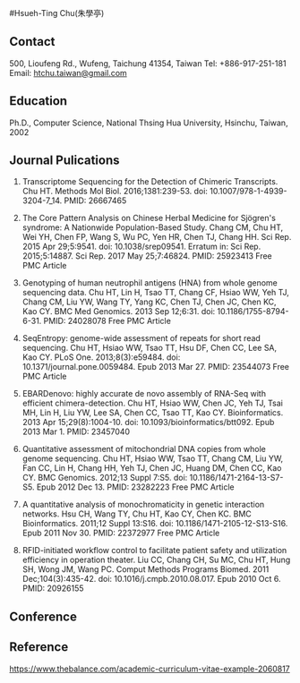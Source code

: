 #Hsueh-Ting Chu(朱學亭)

## Contact
500, Lioufeng Rd., Wufeng, Taichung 41354, Taiwan 
Tel: +886-917-251-181
Email: htchu.taiwan@gmail.com

## Education
Ph.D., Computer Science, National Thsing Hua University, Hsinchu, Taiwan, 2002

## Journal Pulications
1. Transcriptome Sequencing for the Detection of Chimeric Transcripts.
Chu HT.
Methods Mol Biol. 2016;1381:239-53. doi: 10.1007/978-1-4939-3204-7_14.
PMID: 26667465

2. The Core Pattern Analysis on Chinese Herbal Medicine for Sjögren's syndrome: A Nationwide Population-Based Study.
Chang CM, Chu HT, Wei YH, Chen FP, Wang S, Wu PC, Yen HR, Chen TJ, Chang HH.
Sci Rep. 2015 Apr 29;5:9541. doi: 10.1038/srep09541. Erratum in: Sci Rep. 2015;5:14887. Sci Rep. 2017 May 25;7:46824.
PMID: 25923413 Free PMC Article

3. Genotyping of human neutrophil antigens (HNA) from whole genome sequencing data.
Chu HT, Lin H, Tsao TT, Chang CF, Hsiao WW, Yeh TJ, Chang CM, Liu YW, Wang TY, Yang KC, Chen TJ, Chen JC, Chen KC, Kao CY.
BMC Med Genomics. 2013 Sep 12;6:31. doi: 10.1186/1755-8794-6-31.
PMID: 24028078 Free PMC Article

4. SeqEntropy: genome-wide assessment of repeats for short read sequencing.
Chu HT, Hsiao WW, Tsao TT, Hsu DF, Chen CC, Lee SA, Kao CY.
PLoS One. 2013;8(3):e59484. doi: 10.1371/journal.pone.0059484. Epub 2013 Mar 27.
PMID: 23544073 Free PMC Article

5. EBARDenovo: highly accurate de novo assembly of RNA-Seq with efficient chimera-detection.
Chu HT, Hsiao WW, Chen JC, Yeh TJ, Tsai MH, Lin H, Liu YW, Lee SA, Chen CC, Tsao TT, Kao CY.
Bioinformatics. 2013 Apr 15;29(8):1004-10. doi: 10.1093/bioinformatics/btt092. Epub 2013 Mar 1.
PMID: 23457040

6. Quantitative assessment of mitochondrial DNA copies from whole genome sequencing.
Chu HT, Hsiao WW, Tsao TT, Chang CM, Liu YW, Fan CC, Lin H, Chang HH, Yeh TJ, Chen JC, Huang DM, Chen CC, Kao CY.
BMC Genomics. 2012;13 Suppl 7:S5. doi: 10.1186/1471-2164-13-S7-S5. Epub 2012 Dec 13.
PMID: 23282223 Free PMC Article

7. A quantitative analysis of monochromaticity in genetic interaction networks.
Hsu CH, Wang TY, Chu HT, Kao CY, Chen KC.
BMC Bioinformatics. 2011;12 Suppl 13:S16. doi: 10.1186/1471-2105-12-S13-S16. Epub 2011 Nov 30.
PMID: 22372977 Free PMC Article

8. RFID-initiated workflow control to facilitate patient safety and utilization efficiency in operation theater.
Liu CC, Chang CH, Su MC, Chu HT, Hung SH, Wong JM, Wang PC.
Comput Methods Programs Biomed. 2011 Dec;104(3):435-42. doi: 10.1016/j.cmpb.2010.08.017. Epub 2010 Oct 6.
PMID: 20926155

## Conference

## Reference
https://www.thebalance.com/academic-curriculum-vitae-example-2060817
